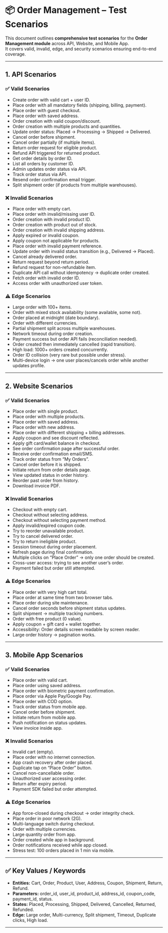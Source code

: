 # 📦 Order Management – Test Scenarios

This document outlines **comprehensive test scenarios** for the **Order Management module** across API, Website, and Mobile App.  
It covers valid, invalid, edge, and security scenarios ensuring end-to-end coverage.

---

## 1. API Scenarios

### ✅ Valid Scenarios
- Create order with valid cart + user ID.
- Place order with all mandatory fields (shipping, billing, payment).
- Place order with guest checkout.
- Place order with saved address.
- Order creation with valid coupon/discount.
- Order creation with multiple products and quantities.
- Update order status: Placed → Processing → Shipped → Delivered.
- Cancel order before shipment.
- Cancel order partially (if multiple items).
- Return order request for eligible product.
- Refund API triggered for returned product.
- Get order details by order ID.
- List all orders by customer ID.
- Admin updates order status via API.
- Track order status via API.
- Resend order confirmation email trigger.
- Split shipment order (if products from multiple warehouses).

### ❌ Invalid Scenarios
- Place order with empty cart.
- Place order with invalid/missing user ID.
- Order creation with invalid product ID.
- Order creation with product out of stock.
- Order creation with invalid shipping address.
- Apply expired or invalid coupon.
- Apply coupon not applicable for products.
- Place order with invalid payment reference.
- Update order with invalid status transition (e.g., Delivered → Placed).
- Cancel already delivered order.
- Return request beyond return period.
- Refund request for non-refundable item.
- Duplicate API call without idempotency → duplicate order created.
- Fetch order with invalid order ID.
- Access order with unauthorized user token.

### ⚠️ Edge Scenarios
- Large order with 100+ items.
- Order with mixed stock availability (some available, some not).
- Order placed at midnight (date boundary).
- Order with different currencies.
- Partial shipment split across multiple warehouses.
- Network timeout during order creation.
- Payment success but order API fails (reconciliation needed).
- Order created then immediately cancelled (rapid transition).
- High load: 1000+ orders created concurrently.
- Order ID collision (very rare but possible under stress).
- Multi-device login → one user places/cancels order while another updates profile.

---

## 2. Website Scenarios

### ✅ Valid Scenarios
- Place order with single product.
- Place order with multiple products.
- Place order with saved address.
- Place order with new address.
- Place order with different shipping + billing addresses.
- Apply coupon and see discount reflected.
- Apply gift card/wallet balance in checkout.
- See order confirmation page after successful order.
- Receive order confirmation email/SMS.
- Track order status from “My Orders”.
- Cancel order before it is shipped.
- Initiate return from order details page.
- View updated status in order history.
- Reorder past order from history.
- Download invoice PDF.

### ❌ Invalid Scenarios
- Checkout with empty cart.
- Checkout without selecting address.
- Checkout without selecting payment method.
- Apply invalid/expired coupon code.
- Try to reorder unavailable product.
- Try to cancel delivered order.
- Try to return ineligible product.
- Session timeout during order placement.
- Refresh page during final confirmation.
- Multiple clicks on “Place Order” → only one order should be created.
- Cross-user access: trying to see another user’s order.
- Payment failed but order still attempted.

### ⚠️ Edge Scenarios
- Place order with very high cart total.
- Place order at same time from two browser tabs.
- Place order during site maintenance.
- Cancel order seconds before shipment status updates.
- Split shipment → multiple tracking numbers.
- Order with free product (0 value).
- Apply coupon + gift card + wallet together.
- Accessibility: Order details screen readable by screen reader.
- Large order history → pagination works.

---

## 3. Mobile App Scenarios

### ✅ Valid Scenarios
- Place order with valid cart.
- Place order using saved address.
- Place order with biometric payment confirmation.
- Place order via Apple Pay/Google Pay.
- Place order with COD option.
- Track order status from mobile app.
- Cancel order before shipment.
- Initiate return from mobile app.
- Push notification on status updates.
- View invoice inside app.

### ❌ Invalid Scenarios
- Invalid cart (empty).
- Place order with no internet connection.
- App crash recovery after order placed.
- Duplicate tap on “Place Order” button.
- Cancel non-cancellable order.
- Unauthorized user accessing order.
- Return after expiry period.
- Payment SDK failed but order attempted.

### ⚠️ Edge Scenarios
- App force-closed during checkout → order integrity check.
- Place order in poor network (2G).
- Multi-language switch during checkout.
- Order with multiple currencies.
- Large quantity order from app.
- Order created while app in background.
- Order notifications received while app closed.
- Stress test: 100 orders placed in 1 min via mobile.

---

## ✅ Key Values / Keywords
- **Entities:** Cart, Order, Product, User, Address, Coupon, Shipment, Return, Refund.  
- **Parameters:** order_id, user_id, product_id, address_id, coupon_code, payment_id, status.  
- **States:** Placed, Processing, Shipped, Delivered, Cancelled, Returned, Refunded.  
- **Edge:** Large order, Multi-currency, Split shipment, Timeout, Duplicate clicks, High load.  

---
